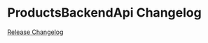 # ProductsBackendApi Changelog

[Release Changelog](https://github.com/spryker/products-backend-api/releases)
